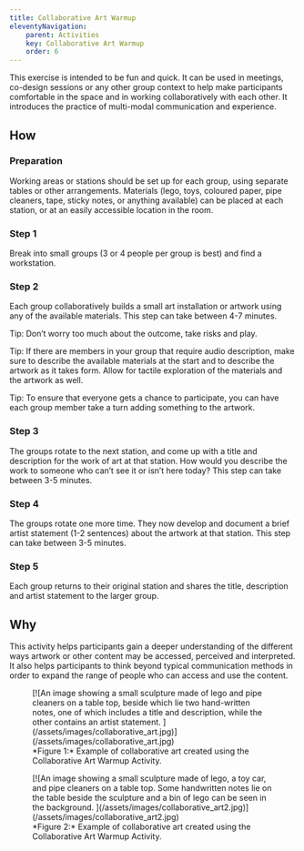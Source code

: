 ```yaml
---
title: Collaborative Art Warmup
eleventyNavigation:
    parent: Activities
    key: Collaborative Art Warmup
    order: 6
---
```


This exercise is intended to be fun and quick. It can be used in meetings, co-design sessions or any other group context
to help make participants comfortable in the space and in working collaboratively with each other. It introduces the
practice of multi-modal communication and experience.

## How

### Preparation

Working areas or stations should be set up for each group, using separate tables or other arrangements. Materials (lego,
toys, coloured paper, pipe cleaners, tape, sticky notes, or anything available) can be placed at each station, or at an
easily accessible location in the room.

### Step 1

Break into small groups (3 or 4 people per group is best) and find a workstation.

### Step 2

Each group collaboratively builds a small art installation or artwork using any of the available materials. This step
can take between 4-7 minutes.  

Tip: Don’t worry too much about the outcome, take risks and play.  

Tip: If there are members in your group that require audio description, make sure to describe the available materials at
the start and to describe the artwork as it takes form. Allow for tactile exploration of the materials and the artwork
as well.  

Tip: To ensure that everyone gets a chance to participate, you can have each group member take a turn adding something
to the artwork.

### Step 3

The groups rotate to the next station, and come up with a title and description for the work of art at that station. How
would you describe the work to someone who can’t see it or isn’t here today? This step can take between 3-5 minutes.

### Step 4

The groups rotate one more time. They now develop and document a brief artist statement (1-2 sentences) about the
artwork at that station. This step can take between 3-5 minutes.

### Step 5

Each group returns to their original station and shares the title, description and artist statement to the larger group.

## Why

This activity helps participants gain a deeper understanding of the different ways artwork or other content may be
accessed, perceived and interpreted. It also helps participants to think beyond typical communication methods in order
to expand the range of people who can access and use the content.  

<figure>
[![An image showing a small sculpture made of lego and pipe cleaners on a table top, beside which lie two hand-written
notes, one of which includes a title and description, while the other contains an artist statement.
](/assets/images/collaborative_art.jpg)](/assets/images/collaborative_art.jpg)
<figcaption>
*Figure 1:* Example of collaborative art created using the Collaborative Art Warmup Activity.</figcaption>
</figure>

<figure>
[![An image showing a small sculpture made of lego, a toy car, and pipe cleaners on a table top. Some handwritten notes
lie on the table beside the sculpture and a bin of lego can be seen in the background.  
](/assets/images/collaborative_art2.jpg)](/assets/images/collaborative_art2.jpg)
<figcaption>
*Figure 2:* Example of collaborative art created using the Collaborative Art Warmup Activity.</figcaption>
</figure>
